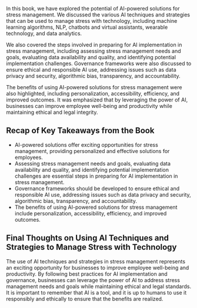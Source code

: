 

In this book, we have explored the potential of AI-powered solutions for stress management. We discussed the various AI techniques and strategies that can be used to manage stress with technology, including machine learning algorithms, NLP, chatbots and virtual assistants, wearable technology, and data analytics.

We also covered the steps involved in preparing for AI implementation in stress management, including assessing stress management needs and goals, evaluating data availability and quality, and identifying potential implementation challenges. Governance frameworks were also discussed to ensure ethical and responsible AI use, addressing issues such as data privacy and security, algorithmic bias, transparency, and accountability.

The benefits of using AI-powered solutions for stress management were also highlighted, including personalization, accessibility, efficiency, and improved outcomes. It was emphasized that by leveraging the power of AI, businesses can improve employee well-being and productivity while maintaining ethical and legal integrity.

Recap of Key Takeaways from the Book
------------------------------------

* AI-powered solutions offer exciting opportunities for stress management, providing personalized and effective solutions for employees.
* Assessing stress management needs and goals, evaluating data availability and quality, and identifying potential implementation challenges are essential steps in preparing for AI implementation in stress management.
* Governance frameworks should be developed to ensure ethical and responsible AI use, addressing issues such as data privacy and security, algorithmic bias, transparency, and accountability.
* The benefits of using AI-powered solutions for stress management include personalization, accessibility, efficiency, and improved outcomes.

Final Thoughts on Using AI Techniques and Strategies to Manage Stress with Technology
-------------------------------------------------------------------------------------

The use of AI techniques and strategies in stress management represents an exciting opportunity for businesses to improve employee well-being and productivity. By following best practices for AI implementation and governance, businesses can leverage the power of AI to address stress management needs and goals while maintaining ethical and legal standards. It is important to remember that AI is a tool, and it is up to humans to use it responsibly and ethically to ensure that the benefits are realized.